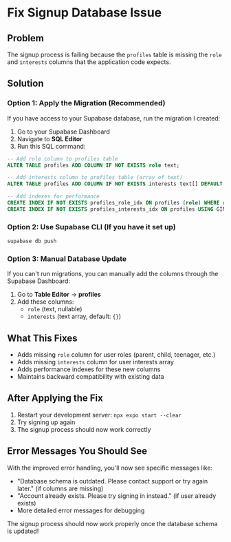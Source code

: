 # Fix Signup Database Issue

## Problem
The signup process is failing because the `profiles` table is missing the `role` and `interests` columns that the application code expects.

## Solution

### Option 1: Apply the Migration (Recommended)
If you have access to your Supabase database, run the migration I created:

1. Go to your Supabase Dashboard
2. Navigate to **SQL Editor**
3. Run this SQL command:

```sql
-- Add role column to profiles table
ALTER TABLE profiles ADD COLUMN IF NOT EXISTS role text;

-- Add interests column to profiles table (array of text)
ALTER TABLE profiles ADD COLUMN IF NOT EXISTS interests text[] DEFAULT '{}';

-- Add indexes for performance
CREATE INDEX IF NOT EXISTS profiles_role_idx ON profiles (role) WHERE role IS NOT NULL;
CREATE INDEX IF NOT EXISTS profiles_interests_idx ON profiles USING GIN (interests) WHERE interests IS NOT NULL AND array_length(interests, 1) > 0;
```

### Option 2: Use Supabase CLI (If you have it set up)
```bash
supabase db push
```

### Option 3: Manual Database Update
If you can't run migrations, you can manually add the columns through the Supabase Dashboard:

1. Go to **Table Editor** → **profiles**
2. Add these columns:
   - `role` (text, nullable)
   - `interests` (text array, default: `{}`)

## What This Fixes
- Adds missing `role` column for user roles (parent, child, teenager, etc.)
- Adds missing `interests` column for user interests array
- Adds performance indexes for these new columns
- Maintains backward compatibility with existing data

## After Applying the Fix
1. Restart your development server: `npx expo start --clear`
2. Try signing up again
3. The signup process should now work correctly

## Error Messages You Should See
With the improved error handling, you'll now see specific messages like:
- "Database schema is outdated. Please contact support or try again later." (if columns are missing)
- "Account already exists. Please try signing in instead." (if user already exists)
- More detailed error messages for debugging

The signup process should now work properly once the database schema is updated!
